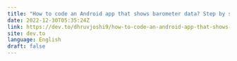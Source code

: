 ```yaml
---
title: "How to code an Android app that shows barometer data? Step by step guide with code"
date: 2022-12-30T05:35:24Z
link: https://dev.to/dhruvjoshi9/how-to-code-an-android-app-that-shows-barometer-data-step-by-step-guide-with-code-5dm7?utm_medium=RSS&utm_source=news.12bit.vn
site: dev.to
language: English
draft: false
---
```

